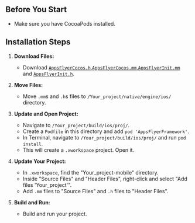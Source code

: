 ## Before You Start

- Make sure you have CocoaPods installed.

## Installation Steps

1. **Download Files:**
   - Download [`AppsFlyerCocos.h`](AppsFlyerCocos.h),[`AppsFlyerCocos.mm`](AppsFlyerCocos.mm),[`AppsFlyerInit.mm`](AppsFlyerInit.mm) and [`AppsFlyerInit.h`](AppsFlyerInit.h).

2. **Move Files:**
   - Move `.mm`s and `.h`s files to `/Your_project/native/engine/ios/` directory.

3. **Update and Open Project:**
   - Navigate to `/Your_project/build/ios/proj/`.
   - Create a `Podfile` in this directory and add `pod 'AppsFlyerFramework'`.
   - In Terminal, navigate to `/Your_project/build/ios/proj/` and run `pod install`.
   - This will create a `.xworkspace` project. Open it.

4. **Update Your Project:**
   - In `.xworkspace`, find the "Your_project-mobile" directory.
   - Inside "Source Files" and "Header Files", right-click and select "Add files 'Your_project'".
   - Add `.mm` files to "Source Files" and `.h` files to "Header Files".
   
5. **Build and Run:**
   - Build and run your project.
